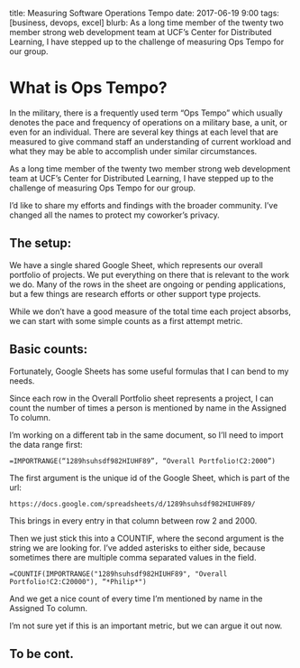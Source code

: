 title: Measuring Software Operations Tempo
date: 2017-06-19 9:00
tags: [business, devops, excel]
blurb: As a long time member of the twenty two member strong web development team at UCF’s Center for Distributed Learning, I have stepped up to the challenge of measuring Ops Tempo for our group.

# What is Ops Tempo?

In the military, there is a frequently used term “Ops Tempo” which usually denotes the pace and frequency of operations on a military base, a unit, or even for an individual. There are several key things at each level that are measured to give command staff an understanding of current workload and what they may be able to accomplish under similar circumstances.

As a long time member of the twenty two member strong web development team at UCF’s Center for Distributed Learning, I have stepped up to the challenge of measuring Ops Tempo for our group.

I’d like to share my efforts and findings with the broader community. I’ve changed all the names to protect my coworker’s privacy.

## The setup:

We have a single shared Google Sheet, which represents our overall portfolio of projects. We put everything on there that is relevant to the work we do. Many of the rows in the sheet are ongoing or pending applications, but a few things are research efforts or other support type projects.

While we don’t have a good measure of the total time each project absorbs, we can start with some simple counts as a first attempt metric.

## Basic counts:

Fortunately, Google Sheets has some useful formulas that I can bend to my needs.

Since each row in the Overall Portfolio sheet represents a project, I can count the number of times a person is mentioned by name in the Assigned To column.

I’m working on a different tab in the same document, so I’ll need to import the data range first:

`=IMPORTRANGE(“1289hsuhsdf982HIUHF89”, “Overall Portfolio!C2:2000”)`

The first argument is the unique id of the Google Sheet, which is part of the url: 

`https://docs.google.com/spreadsheets/d/1289hsuhsdf982HIUHF89/`

This brings in every entry in that column between row 2 and 2000.

Then we just stick this into a COUNTIF, where the second argument is the string we are looking for. I’ve added asterisks to either side, because sometimes there are multiple comma separated values in the field.

`=COUNTIF(IMPORTRANGE("1289hsuhsdf982HIUHF89", "Overall Portfolio!C2:C20000"), “*Philip*")`

And we get a nice count of every time I’m mentioned by name in the Assigned To column.

I’m not sure yet if this is an important metric, but we can argue it out now.

## To be cont.
